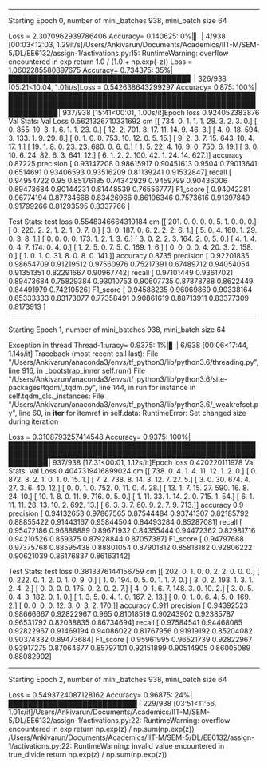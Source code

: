 
------------------------------------------------


 Starting Epoch 0, number of mini_batches 938, mini_batch size 64

Loss = 2.3070962939786406 Accuracy= 0.140625:   0%|▍                                                                                                           | 4/938 [00:03<12:03,  1.29it/s]/Users/Ankivarun/Documents/Academics/IIT-M/SEM-5/DL/EE6132/assign-1/activations.py:15: RuntimeWarning: overflow encountered in exp
  return 1.0 / (1.0 + np.exp(-z))
Loss = 1.0602285580897675 Accuracy= 0.734375:  35%|████████████████████████████████████▊                                                                     | 326/938 [05:21<10:04,  1.01it/s]Loss = 0.542638643299297 Accuracy= 0.875: 100%|█████████████████████████████████████████████████████████████████████████████████████████████████████████████▉| 937/938 [15:41<00:01,  1.00s/it]Epoch loss  0.924052383876
Val Stats:
 Val Loss 0.5621326710331692
cm [[ 734.    0.    1.    1.    1.   28.    3.    2.    3.    0.]
 [   0.  855.   10.    3.    1.    6.    1.    1.   23.    0.]
 [  12.    2.  701.    8.   17.   11.   14.    9.   46.    3.]
 [   4.    0.   18.  594.    3.  133.    1.    9.   29.    8.]
 [   0.    1.    0.    0.  753.   10.   12.    0.    5.   15.]
 [   9.    2.    3.    7.   15.  643.   10.    4.   17.    1.]
 [  19.    1.    8.    0.   23.   23.  680.    0.    6.    0.]
 [   1.    5.   22.    4.   16.    9.    0.  750.    6.   19.]
 [   3.    0.   10.    6.   24.   82.    6.    3.  641.   12.]
 [   6.    1.    2.    2.  100.   42.    1.   24.   14.  627.]]
 accuracy 0.87225
 precision [ 0.93147208  0.98615917  0.90451613  0.9504      0.79013641  0.6514691
  0.93406593  0.93516209  0.81139241  0.91532847]
 recall [ 0.94954722  0.95        0.85176185  0.74342929  0.9459799   0.90436006
  0.89473684  0.90144231  0.81448539  0.76556777]
 F1_score [ 0.94042281  0.96774194  0.87734668  0.83426966  0.86106346  0.7573616
  0.91397849  0.91799266  0.81293595  0.8337766 ]

Test Stats:
 test loss 0.5548346664310184
cm [[ 201.    0.    0.    0.    0.    5.    1.    0.    0.    0.]
 [   0.  220.    2.    2.    1.    2.    1.    0.    7.    0.]
 [   3.    0.  187.    0.    6.    2.    2.    2.    6.    1.]
 [   5.    0.    4.  160.    1.   29.    0.    3.    8.    1.]
 [   0.    0.    0.    0.  173.    1.    2.    1.    3.    6.]
 [   3.    0.    2.    2.    3.  164.    2.    0.    5.    0.]
 [   4.    1.    4.    0.    4.    7.  174.    0.    4.    0.]
 [   1.    2.    5.    0.    7.    5.    0.  169.    1.    6.]
 [   0.    0.    0.    0.    4.   20.    3.    2.  158.    0.]
 [   1.    0.    1.    0.   31.    8.    0.    8.    0.  141.]]
 accuracy 0.8735
 precision [ 0.92201835  0.98654709  0.91219512  0.97560976  0.75217391  0.67489712
  0.94054054  0.91351351  0.82291667  0.90967742]
 recall [ 0.97101449  0.93617021  0.89473684  0.75829384  0.93010753  0.90607735
  0.87878788  0.8622449   0.84491979  0.74210526]
 F1_score [ 0.94588235  0.96069869  0.90338164  0.85333333  0.83173077  0.77358491
  0.90861619  0.88713911  0.83377309  0.8173913 ]


------------------------------------------------


 Starting Epoch 1, number of mini_batches 938, mini_batch size 64


Exception in thread Thread-1:uracy= 0.9375:   1%|▋                                                                                                             | 6/938 [00:06<17:44,  1.14s/it]
Traceback (most recent call last):
  File "/Users/Ankivarun/anaconda3/envs/tf_python3/lib/python3.6/threading.py", line 916, in _bootstrap_inner
    self.run()
  File "/Users/Ankivarun/anaconda3/envs/tf_python3/lib/python3.6/site-packages/tqdm/_tqdm.py", line 144, in run
    for instance in self.tqdm_cls._instances:
  File "/Users/Ankivarun/anaconda3/envs/tf_python3/lib/python3.6/_weakrefset.py", line 60, in __iter__
    for itemref in self.data:
RuntimeError: Set changed size during iteration

Loss = 0.3108793257414548 Accuracy= 0.9375: 100%|███████████████████████████████████████████████████████████████████████████████████████████████████████████▉| 937/938 [17:31<00:01,  1.12s/it]Epoch loss  0.420220111978
Val Stats:
 Val Loss 0.4047319416899024
cm [[ 738.    0.    4.    1.    4.   11.   12.    1.    2.    0.]
 [   0.  872.    8.    2.    1.    0.    1.    0.   15.    1.]
 [   7.    2.  738.    8.   14.    3.   12.    7.   27.    5.]
 [   3.    0.   30.  674.    4.   27.    3.    6.   40.   12.]
 [   0.    0.    1.    0.  752.    0.   11.    0.    4.   28.]
 [  13.    1.    7.   15.   27.  590.   16.    8.   24.   10.]
 [  10.    1.    8.    0.   11.    9.  716.    0.    5.    0.]
 [   1.   11.   33.    1.   14.    2.    0.  715.    1.   54.]
 [   6.    1.   11.   11.   28.   13.   10.    2.  692.   13.]
 [   6.    3.    3.    7.   60.    9.    2.    7.    9.  713.]]
 accuracy 0.9
 precision [ 0.94132653  0.97867565  0.87544484  0.93741307  0.82185792  0.88855422
  0.91443167  0.95844504  0.84493284  0.85287081]
 recall [ 0.95472186  0.96888889  0.89671932  0.84355444  0.94472362  0.82981716
  0.94210526  0.859375    0.87928844  0.87057387]
 F1_score [ 0.94797688  0.97375768  0.88595438  0.88801054  0.87901812  0.85818182
  0.92806222  0.90621039  0.86176837  0.86163142]

Test Stats:
 test loss 0.3813376144156759
cm [[ 202.    0.    1.    0.    0.    2.    2.    0.    0.    0.]
 [   0.  222.    0.    1.    2.    0.    1.    0.    9.    0.]
 [   1.    0.  194.    0.    5.    0.    1.    1.    7.    0.]
 [   3.    0.    2.  193.    1.    3.    1.    2.    4.    2.]
 [   0.    0.    0.    0.  175.    0.    2.    0.    2.    7.]
 [   4.    0.    1.    6.    7.  148.    3.    0.   10.    2.]
 [   3.    0.    5.    0.    4.    3.  182.    0.    1.    0.]
 [   1.    3.    5.    0.    4.    1.    0.  167.    2.   13.]
 [   0.    0.    1.    0.    6.    4.    5.    0.  169.    2.]
 [   0.    0.    0.    0.   12.    3.    0.    3.    2.  170.]]
 accuracy 0.911
 precision [ 0.94392523  0.98666667  0.92822967  0.965       0.81018519  0.90243902
  0.92385787  0.96531792  0.82038835  0.86734694]
 recall [ 0.97584541  0.94468085  0.92822967  0.91469194  0.94086022  0.81767956
  0.91919192  0.85204082  0.90374332  0.89473684]
 F1_score [ 0.95961995  0.96521739  0.92822967  0.93917275  0.87064677  0.85797101
  0.92151899  0.90514905  0.86005089  0.88082902]


------------------------------------------------


 Starting Epoch 2, number of mini_batches 938, mini_batch size 64


Loss = 0.5493724087128162 Accuracy= 0.96875:  24%|██████████████████████████                                                                                 | 229/938 [03:51<11:56,  1.01s/it]/Users/Ankivarun/Documents/Academics/IIT-M/SEM-5/DL/EE6132/assign-1/activations.py:22: RuntimeWarning: overflow encountered in exp
  return np.exp(z) / np.sum(np.exp(z))
/Users/Ankivarun/Documents/Academics/IIT-M/SEM-5/DL/EE6132/assign-1/activations.py:22: RuntimeWarning: invalid value encountered in true_divide
  return np.exp(z) / np.sum(np.exp(z))
